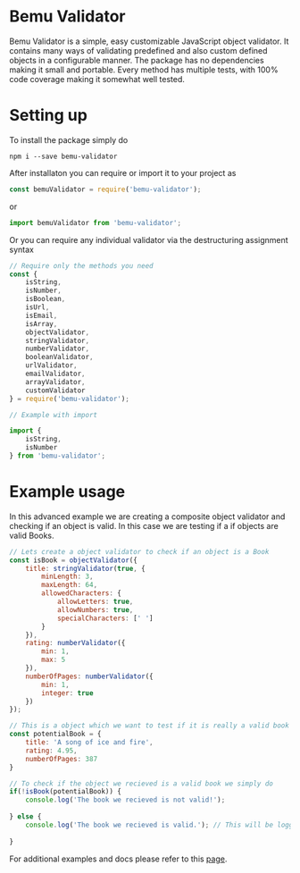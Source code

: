 # Bemu Validator
Bemu Validator is a simple, easy customizable JavaScript object validator. It contains many ways of validating predefined and also custom defined objects in a configurable manner. The package has no dependencies making it small and portable. Every method has multiple tests, with 100% code coverage making it somewhat well tested.

# Setting up
To install the package simply do
```npm
npm i --save bemu-validator
```

After installaton you can require or import it to your project as
```javascript
const bemuValidator = require('bemu-validator');
```
or
```javascript
import bemuValidator from 'bemu-validator';
```
Or you can require any individual validator via the destructuring assignment syntax

```javascript
// Require only the methods you need
const {
    isString,
    isNumber,
    isBoolean,
    isUrl,
    isEmail,
    isArray,
    objectValidator,
    stringValidator,
    numberValidator,
    booleanValidator,
    urlValidator,
    emailValidator,
    arrayValidator,
    customValidator
} = require('bemu-validator');

// Example with import

import {
    isString,
    isNumber
} from 'bemu-validator';
```
# Example usage
In this advanced example we are creating a composite object validator and checking if an object is valid. In this case we are testing if a if objects are valid Books.
```javascript
// Lets create a object validator to check if an object is a Book
const isBook = objectValidator({
    title: stringValidator(true, {
        minLength: 3,
        maxLength: 64,
        allowedCharacters: {
            allowLetters: true,
            allowNumbers: true,
            specialCharacters: [' ']
        }
    }),
    rating: numberValidator({
        min: 1,
        max: 5
    }),
    numberOfPages: numberValidator({
        min: 1,
        integer: true
    })
});

// This is a object which we want to test if it is really a valid book
const potentialBook = {
    title: 'A song of ice and fire',
    rating: 4.95,
    numberOfPages: 387
}

// To check if the object we recieved is a valid book we simply do
if(!isBook(potentialBook)) {
    console.log('The book we recieved is not valid!');
    
} else {
    console.log('The book we recieved is valid.'); // This will be logged
    
}
```
For additional examples and docs please refer to this [page](https://github.com/Mustajbasic/bemu-validator/blob/master/docs.md).
